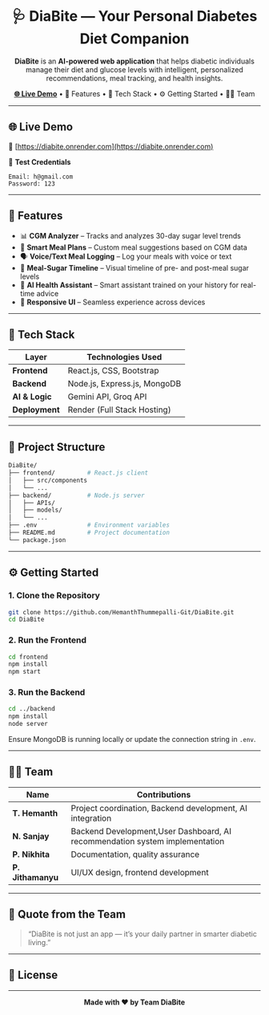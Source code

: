 <h1 align="center">🩺 DiaBite — Your Personal Diabetes Diet Companion</h1>

<p align="center">
  <b>DiaBite</b> is an <strong>AI-powered web application</strong> that helps diabetic individuals manage their diet and glucose levels with intelligent, personalized recommendations, meal tracking, and health insights.
</p>

<p align="center">
  <a href="https://diabite.onrender.com"><strong>🌐 Live Demo</strong></a> • 
  <a>🚀 Features</a> • 
  <a >🧠 Tech Stack</a> • 
  <a>⚙️ Getting Started</a> • 
  <a>👨‍💻 Team</a>
</p>

---

## 🌐 Live Demo

🔗 [https://diabite.onrender.com](https://diabite.onrender.com)

🧪 **Test Credentials**
```
Email: h@gmail.com  
Password: 123
```

---

## 🚀 Features

- 📊 **CGM Analyzer** – Tracks and analyzes 30-day sugar level trends
- 🍱 **Smart Meal Plans** – Custom meal suggestions based on CGM data
- 🗣️ **Voice/Text Meal Logging** – Log your meals with voice or text
- 📅 **Meal-Sugar Timeline** – Visual timeline of pre- and post-meal sugar levels
- 🤖 **AI Health Assistant** – Smart assistant trained on your history for real-time advice
- 📱 **Responsive UI** – Seamless experience across devices

---

## 🧠 Tech Stack

| Layer         | Technologies Used                        |
|---------------|------------------------------------------|
| **Frontend**  | React.js, CSS, Bootstrap                 |
| **Backend**   | Node.js, Express.js, MongoDB             |
| **AI & Logic**| Gemini API, Groq API                     |
| **Deployment**| Render (Full Stack Hosting)              |

---

## 📁 Project Structure

```bash
DiaBite/
├── frontend/         # React.js client
│   ├── src/components
│   └── ...
├── backend/          # Node.js server
│   ├── APIs/
│   ├── models/
│   └── ...
├── .env              # Environment variables
├── README.md         # Project documentation
└── package.json
```

---

## ⚙️ Getting Started

### 1. Clone the Repository

```bash
git clone https://github.com/HemanthThummepalli-Git/DiaBite.git
cd DiaBite
```

### 2. Run the Frontend

```bash
cd frontend
npm install
npm start
```

### 3. Run the Backend

```bash
cd ../backend
npm install
node server
```

Ensure MongoDB is running locally or update the connection string in `.env`.

---

## 👨‍💻 Team

| Name                  | Contributions                           |
|-----------------------|----------------------------------------|
| **T. Hemanth** | Project coordination, Backend development, AI integration|
| **N. Sanjay**          | Backend Development,User Dashboard, AI recommendation system implementation  |
| **P. Nikhita**         | 	Documentation, quality assurance                     |
| **P. Jithamanyu**      | 	UI/UX design, frontend development    |

---

## 💬 Quote from the Team

> “DiaBite is not just an app — it’s your daily partner in smarter diabetic living.”

---

## 📄 License


---

<p align="center"><b>Made with ❤️ by Team DiaBite</b></p>
